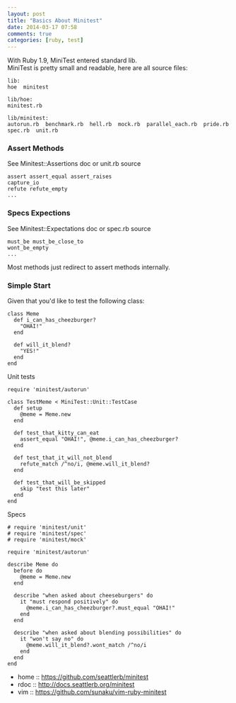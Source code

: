 ```yaml
---
layout: post
title: "Basics About Minitest"
date: 2014-03-17 07:58
comments: true
categories: [ruby, test]
---
```


With Ruby 1.9, MiniTest entered standard lib.  
MiniTest is pretty small and readable, here are all source files:

    lib:
    hoe  minitest

    lib/hoe:
    minitest.rb

    lib/minitest:
    autorun.rb  benchmark.rb  hell.rb  mock.rb  parallel_each.rb  pride.rb  spec.rb  unit.rb


### Assert Methods
See Minitest::Assertions doc or unit.rb source

    assert assert_equal assert_raises
    capture_io
    refute refute_empty
    ...

### Specs Expections
See Minitest::Expectations doc or spec.rb source

    must_be must_be_close_to
    wont_be_empty
    ...

Most methods just redirect to assert methods internally.

### Simple Start
Given that you'd like to test the following class:

    class Meme
      def i_can_has_cheezburger?
        "OHAI!"
      end

      def will_it_blend?
        "YES!"
      end
    end

Unit tests

    require 'minitest/autorun'

    class TestMeme < MiniTest::Unit::TestCase
      def setup
        @meme = Meme.new
      end

      def test_that_kitty_can_eat
        assert_equal "OHAI!", @meme.i_can_has_cheezburger?
      end

      def test_that_it_will_not_blend
        refute_match /^no/i, @meme.will_it_blend?
      end

      def test_that_will_be_skipped
        skip "test this later"
      end
    end

Specs

    # require 'minitest/unit'
    # require 'minitest/spec'
    # require 'minitest/mock'

    require 'minitest/autorun'

    describe Meme do
      before do
        @meme = Meme.new
      end

      describe "when asked about cheeseburgers" do
        it "must respond positively" do
          @meme.i_can_has_cheezburger?.must_equal "OHAI!"
        end
      end

      describe "when asked about blending possibilities" do
        it "won't say no" do
          @meme.will_it_blend?.wont_match /^no/i
        end
      end
    end

+ home :: https://github.com/seattlerb/minitest
+ rdoc :: http://docs.seattlerb.org/minitest
+ vim  :: https://github.com/sunaku/vim-ruby-minitest

